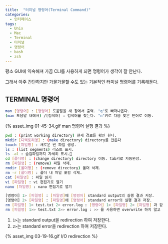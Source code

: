 ```yaml
---
title:  "터미널 명령어(Terminal Command)"
categories:
  - 인터페이스
tags:
  - Unix
  - Mac
  - Terminal
  - 터미널
  - 명령어
  - bash
  - zsh
---
```

평소 GUI에 익숙해져 가끔 CLI를 사용하게 되면 명령어가 생각이 잘 안난다.

그래서 아주 간단하지만 가물가물할 수도 있는 기본적인 터미널 명령어를 기록해둔다.

## TERMINAL 명령어

``` bash
man [명령어] : [명령어] 도움말을 새 창에서 출력. "q"로 빠져나온다.
(man 도움말 내에서) /[검색어] : 검색어를 찾는다. "n"키로 다음 찾은 단어로 이동.
```

{% asset_img 01-45-34.gif man 명령어 실행 결과 %}

``` bash
pwd : (print working directory) 현재 경로를 확인 한다.
mkdir [디렉토리명] : (make directory) directory를 만든다
touch [파일명] : 새로운 빈 파일 생성.
ls : (list segments) 리스트 표시.
ls -al : 숨김파일까지 자세히 표시.
cd [폴더명] : (change directory) directory 이동. tab키로 자동완성.
rm [파일명] : (remove) 파일 삭제.
rmdir [폴더명] : (remove directory) 폴더 삭제.
rm -r [폴더명] : 폴더 내 파일 포함 삭제.
cat [파일명] : 파일 읽기
vi [파일명] : vi 편집기로 열기
nano [파일명] : nano 편집기로 열기
```

``` bash
[명령어] 1> [파일명] : [파일명]에 [명령어] standard output의 실행 결과 저장.
[명령어] 2> [파일명] : [파일명]에 [명령어] standard error의 실행 결과 저장. 
rm [파일명] 1> test.txt 2> error.log : [명령어] 1> [파일명] 2> [파일명] 과 같이 합쳐서도 가능하다.
rm [파일명] 1>> test.txt 2>> error.log : >> 를 사용하면 overwrite 하지 않고 append 한다.
```

1. `1>`는 standard output을 redirection 하여 저장한다. 
2. `2>`는 standard error을 redirection 하여 저장한다.

{% asset_img 03-19-16.gif I/O redirection %}

